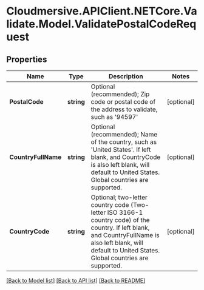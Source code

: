 # Cloudmersive.APIClient.NETCore.Validate.Model.ValidatePostalCodeRequest
## Properties

Name | Type | Description | Notes
------------ | ------------- | ------------- | -------------
**PostalCode** | **string** | Optional (recommended); Zip code or postal code of the address to validate, such as &#39;94597&#39; | [optional] 
**CountryFullName** | **string** | Optional (recommended); Name of the country, such as &#39;United States&#39;.  If left blank, and CountryCode is also left blank, will default to United States.  Global countries are supported. | [optional] 
**CountryCode** | **string** | Optional; two-letter country code (Two-letter ISO 3166-1 country code) of the country.  If left blank, and CountryFullName is also left blank, will default to United States.  Global countries are supported. | [optional] 

[[Back to Model list]](../README.md#documentation-for-models) [[Back to API list]](../README.md#documentation-for-api-endpoints) [[Back to README]](../README.md)

